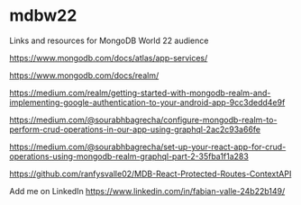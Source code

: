 # mdbw22
Links and resources for MongoDB World 22 audience

https://www.mongodb.com/docs/atlas/app-services/

https://www.mongodb.com/docs/realm/

https://medium.com/realm/getting-started-with-mongodb-realm-and-implementing-google-authentication-to-your-android-app-9cc3dedd4e9f

https://medium.com/@sourabhbagrecha/configure-mongodb-realm-to-perform-crud-operations-in-our-app-using-graphql-2ac2c93a66fe

https://medium.com/@sourabhbagrecha/set-up-your-react-app-for-crud-operations-using-mongodb-realm-graphql-part-2-35fba1f1a283

https://github.com/ranfysvalle02/MDB-React-Protected-Routes-ContextAPI

Add me on LinkedIn
https://www.linkedin.com/in/fabian-valle-24b22b149/

